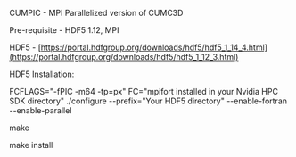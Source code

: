 CUMPIC - MPI Parallelized version of CUMC3D 

Pre-requisite - HDF5 1.12, MPI

HDF5 - [https://portal.hdfgroup.org/downloads/hdf5/hdf5_1_14_4.html](https://portal.hdfgroup.org/downloads/hdf5/hdf5_1_12_3.html)

HDF5 Installation:

FCFLAGS="-fPIC -m64 -tp=px" FC="mpifort installed in your Nvidia HPC SDK directory" ./configure --prefix="Your HDF5 directory" --enable-fortran --enable-parallel

make

make install
